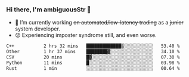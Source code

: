 ### Hi there, I'm ambiguou~~s~~Str 👋

<!--
**ambiguoustexture/ambiguoustexture** is a ✨ _special_ ✨ repository because its `README.md` (this file) appears on your GitHub profile.

Here are some ideas to get you started:
-->
- 🔭 I’m currently working ~~on automated/low-latency trading~~ as a ~~junior~~ system developer.
- :worried: Experiencing imposter syndrome still, and even worse.

<!--START_SECTION:waka-->

```txt
C++           2 hrs 32 mins   █████████████▒░░░░░░░░░░░   53.40 %
Other         1 hr 37 mins    ████████▓░░░░░░░░░░░░░░░░   34.10 %
CSV           20 mins         █▓░░░░░░░░░░░░░░░░░░░░░░░   07.30 %
Python        11 mins         █░░░░░░░░░░░░░░░░░░░░░░░░   03.98 %
Rust          1 min           ░░░░░░░░░░░░░░░░░░░░░░░░░   00.64 %
```

<!--END_SECTION:waka-->
